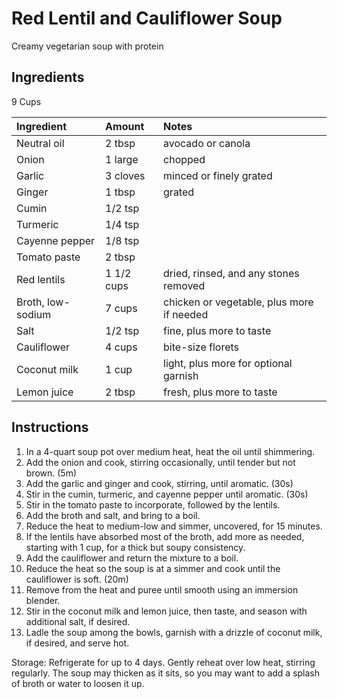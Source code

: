 Red Lentil and Cauliflower Soup
===============================

Creamy vegetarian soup with protein

Ingredients
-----------

9 Cups

| Ingredient        | Amount     | Notes                                     |
|:------------------|:-----------|:------------------------------------------|
| Neutral oil       | 2 tbsp     | avocado or canola                         |
| Onion             | 1 large    | chopped                                   |
| Garlic            | 3 cloves   | minced or finely grated                   |
| Ginger            | 1 tbsp     | grated                                    |
| Cumin             | 1/2 tsp    |                                           |
| Turmeric          | 1/4 tsp    |                                           |
| Cayenne pepper    | 1/8 tsp    |                                           |
| Tomato paste      | 2 tbsp     |                                           |
| Red lentils       | 1 1/2 cups | dried, rinsed, and any stones removed     |
| Broth, low-sodium | 7 cups     | chicken or vegetable, plus more if needed |
| Salt              | 1/2 tsp    | fine, plus more to taste                  |
| Cauliflower       | 4 cups     | bite-size florets                         |
| Coconut milk      | 1 cup      | light, plus more for optional garnish     |
| Lemon juice       | 2 tbsp     | fresh, plus more to taste                 |


Instructions
------------

1. In a 4-quart soup pot over medium heat, heat the oil until shimmering.
2. Add the onion and cook, stirring occasionally, until tender but not brown. (5m)
3. Add the garlic and ginger and cook, stirring, until aromatic. (30s)
4. Stir in the cumin, turmeric, and cayenne pepper until aromatic. (30s)
5. Stir in the tomato paste to incorporate, followed by the lentils.
6. Add the broth and salt, and bring to a boil.
7. Reduce the heat to medium-low and simmer, uncovered, for 15 minutes.
8. If the lentils have absorbed most of the broth, add more as needed, starting with 1 cup, for a thick but soupy consistency.
9. Add the cauliflower and return the mixture to a boil.
10. Reduce the heat so the soup is at a simmer and cook until the cauliflower is soft. (20m)
11. Remove from the heat and puree until smooth using an immersion blender.
12. Stir in the coconut milk and lemon juice, then taste, and season with additional salt, if desired.
13. Ladle the soup among the bowls, garnish with a drizzle of coconut milk, if desired, and serve hot.

Storage: Refrigerate for up to 4 days. Gently reheat over low heat, stirring regularly. The soup may thicken as it sits, so you may want to add a splash of broth or water to loosen it up.
